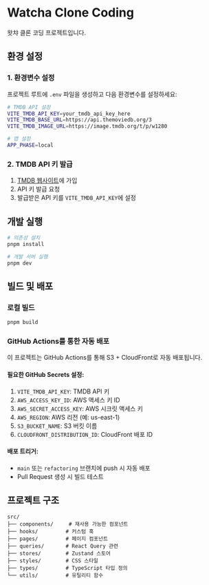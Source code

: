 # Watcha Clone Coding

왓챠 클론 코딩 프로젝트입니다.

## 환경 설정

### 1. 환경변수 설정

프로젝트 루트에 `.env` 파일을 생성하고 다음 환경변수를 설정하세요:

```bash
# TMDB API 설정
VITE_TMDB_API_KEY=your_tmdb_api_key_here
VITE_TMDB_BASE_URL=https://api.themoviedb.org/3
VITE_TMDB_IMAGE_URL=https://image.tmdb.org/t/p/w1280

# 앱 설정
APP_PHASE=local
```

### 2. TMDB API 키 발급

1. [TMDB 웹사이트](https://www.themoviedb.org/)에 가입
2. API 키 발급 요청
3. 발급받은 API 키를 `VITE_TMDB_API_KEY`에 설정

## 개발 실행

```bash
# 의존성 설치
pnpm install

# 개발 서버 실행
pnpm dev
```

## 빌드 및 배포

### 로컬 빌드

```bash
pnpm build
```

### GitHub Actions를 통한 자동 배포

이 프로젝트는 GitHub Actions를 통해 S3 + CloudFront로 자동 배포됩니다.

#### 필요한 GitHub Secrets 설정:

1. `VITE_TMDB_API_KEY`: TMDB API 키
2. `AWS_ACCESS_KEY_ID`: AWS 액세스 키 ID
3. `AWS_SECRET_ACCESS_KEY`: AWS 시크릿 액세스 키
4. `AWS_REGION`: AWS 리전 (예: us-east-1)
5. `S3_BUCKET_NAME`: S3 버킷 이름
6. `CLOUDFRONT_DISTRIBUTION_ID`: CloudFront 배포 ID

#### 배포 트리거:

- `main` 또는 `refactoring` 브랜치에 push 시 자동 배포
- Pull Request 생성 시 빌드 테스트

## 프로젝트 구조

```
src/
├── components/     # 재사용 가능한 컴포넌트
├── hooks/         # 커스텀 훅
├── pages/         # 페이지 컴포넌트
├── queries/       # React Query 관련
├── stores/        # Zustand 스토어
├── styles/        # CSS 스타일
├── types/         # TypeScript 타입 정의
└── utils/         # 유틸리티 함수
```
